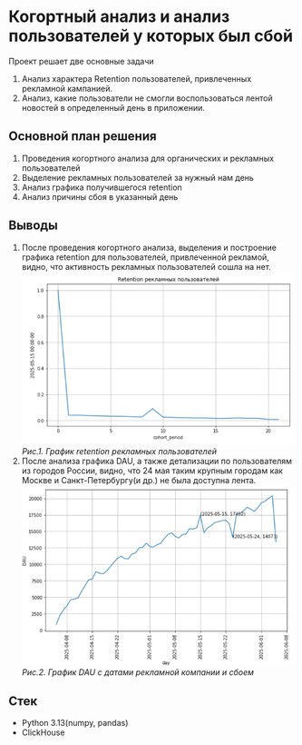 # Когортный анализ и анализ пользователей у которых был сбой

Проект решает две основные задачи
1. Анализ характера Retention пользователей, привлеченных рекламной кампанией.
2. Анализ, какие пользователи не смогли воспользоваться лентой новостей в определенный день в приложении.

## Основной план решения

1. Проведения когортного анализа для органических и рекламных пользователей
2. Выделение рекламных пользователей за нужный нам день
3. Анализ графика получившегося retention
4. Анализ причины сбоя в указанный день

## Выводы 

1. После проведения когортного анализа, выделения и построение графика retention для пользователей, привлеченной рекламой, видно, что активность рекламных пользователей сошла на нет.  ![retention](https://github.com/v-makarov-code/cohort-analysis-marketing-campaign/blob/main/retention_plot.png)  
*Рис.1. График retention рекламных пользователей*
2. После анализа графика DAU, а также детализации по пользователям из городов России, видно, что 24 мая таким крупным городам как Москве и Санкт-Петербургу(и др.) не была доступна лента.
![DAU](https://github.com/v-makarov-code/cohort-analysis-marketing-campaign/blob/main/DAU_plot.png)  
*Рис.2. График DAU с датами рекламной компании и сбоем*

## Стек

- Python 3.13(numpy, pandas)
- ClickHouse
